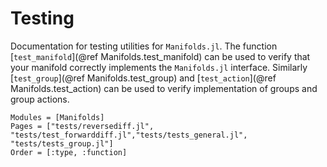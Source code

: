 # Testing

Documentation for testing utilities for `Manifolds.jl`. The function [`test_manifold`](@ref Manifolds.test_manifold)
can be used to verify that your manifold correctly implements the `Manifolds.jl`
interface. Similarly [`test_group`](@ref Manifolds.test_group) and [`test_action`](@ref Manifolds.test_action) can be used to verify implementation of groups and group actions.

```@autodocs
Modules = [Manifolds]
Pages = ["tests/reversediff.jl", "tests/test_forwarddiff.jl","tests/tests_general.jl", "tests/tests_group.jl"]
Order = [:type, :function]
```
